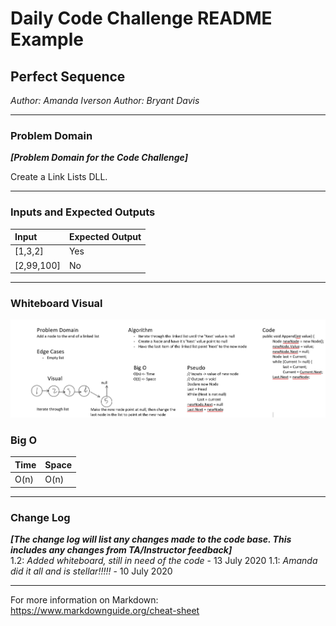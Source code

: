 # Daily Code Challenge README Example

## Perfect Sequence
*Author: Amanda Iverson*
*Author: Bryant Davis*


---

### Problem Domain
***[Problem Domain for the Code Challenge]***

Create a Link Lists DLL.

---

### Inputs and Expected Outputs

| Input | Expected Output |
| :----------- | :----------- |
| [1,3,2] | Yes |
| [2,99,100] | No |


---
### Whiteboard Visual
![Whiteboard](whiteboard.jpg)

### Big O


| Time | Space |
| :----------- | :----------- |
| O(n) | O(n) |

---

### Change Log
***[The change log will list any changes made to the code base. This includes any changes from TA/Instructor feedback]***  
1.2: *Added whiteboard, still in need of the code* - 13 July 2020
1.1: *Amanda did it all and is stellar!!!!!* - 10 July 2020  

---

For more information on Markdown: https://www.markdownguide.org/cheat-sheet
